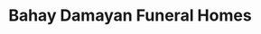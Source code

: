---
title: "Bahay Damayan Funeral Homes"
url: /baguio/bahay-damayan-funeral-homes/
shop: funeral directors
---